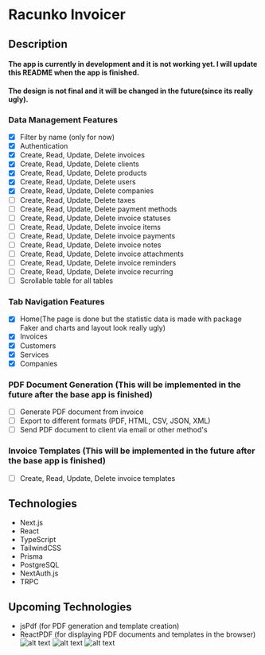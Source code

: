 # Racunko Invoicer

## Description

#### The app is currently in development and it is not working yet. I will update this README when the app is finished.
#### The design is not final and it will be changed in the future(since its really ugly).

### __Data Management Features__
- [x] Filter by name (only for now)
- [x] Authentication
- [x] Create, Read, Update, Delete invoices
- [x] Create, Read, Update, Delete clients
- [x] Create, Read, Update, Delete products
- [x] Create, Read, Update, Delete users
- [x] Create, Read, Update, Delete companies
- [ ] Create, Read, Update, Delete taxes
- [ ] Create, Read, Update, Delete payment methods
- [ ] Create, Read, Update, Delete invoice statuses
- [ ] Create, Read, Update, Delete invoice items
- [ ] Create, Read, Update, Delete invoice payments
- [ ] Create, Read, Update, Delete invoice notes
- [ ] Create, Read, Update, Delete invoice attachments
- [ ] Create, Read, Update, Delete invoice reminders
- [ ] Create, Read, Update, Delete invoice recurring
- [ ] Scrollable table for all tables

### Tab Navigation Features
- [x] Home(The page is done but the statistic data is made with package Faker and charts and layout look really ugly)
- [x] Invoices
- [x] Customers
- [x] Services
- [x] Companies

### __PDF Document Generation (This will be implemented in the future after the base app is finished)__
- [ ] Generate PDF document from invoice
- [ ] Export to different formats (PDF, HTML, CSV, JSON, XML)
- [ ] Send PDF document to client via email or other method's

### __Invoice Templates (This will be implemented in the future after the base app is finished)__
- [ ] Create, Read, Update, Delete invoice templates

## Technologies
- Next.js
- React
- TypeScript
- TailwindCSS
- Prisma
- PostgreSQL
- NextAuth.js
- TRPC
## Upcoming Technologies
- jsPdf (for PDF generation and template creation)
- ReactPDF (for displaying PDF documents and templates in the browser) 
![alt text](https://i.imgur.com/CcK1Bk9.png "Title")
![alt text](https://i.imgur.com/ieWB1Oh.png "Title")
![alt text](https://i.imgur.com/hBiLmRt.png "Title")